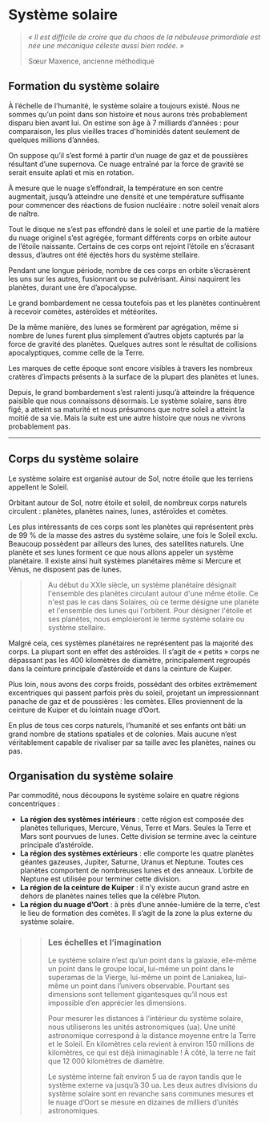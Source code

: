# Système solaire
> *« Il est difficile de croire que du chaos de la nébuleuse primordiale est née une mécanique céleste aussi bien rodée. »*
>
> Sœur Maxence, ancienne méthodique

## Formation du système solaire
À l’échelle de l’humanité, le système solaire a toujours existé. Nous ne sommes qu’un point dans son histoire et nous aurons très probablement disparu bien avant lui. On estime son âge à 7 milliards d’années : pour comparaison, les plus vieilles traces d'hominidés datent seulement de quelques millions d’années.

On suppose qu’il s’est formé à partir d’un nuage de gaz et de poussières résultant d’une supernova. Ce nuage entraîné par la force de gravité se serait ensuite aplati et mis en rotation.

À mesure que le nuage s’effondrait, la température en son centre augmentait, jusqu’à atteindre une densité et une température suffisante pour commencer des réactions de fusion nucléaire : notre soleil venait alors de naître.

Tout le disque ne s’est pas effondré dans le soleil et une partie de la matière du nuage originel s’est agrégée, formant différents corps en orbite autour de l’étoile naissante. Certains de ces corps ont rejoint l’étoile en s’écrasant dessus, d’autres ont été éjectés hors du système stellaire.

Pendant une longue période, nombre de ces corps en orbite s’écrasèrent les uns sur les autres, fusionnant ou se pulvérisant. Ainsi naquirent les planètes, durant une ère d’apocalypse.

Le grand bombardement ne cessa toutefois pas et les planètes continuèrent à recevoir comètes, astéroïdes et météorites.

De la même manière, des lunes se formèrent par agrégation, même si nombre de lunes furent plus simplement d’autres objets capturés par la force de gravité des planètes. Quelques autres sont le résultat de collisions apocalyptiques, comme celle de la Terre.

Les marques de cette époque sont encore visibles à travers les nombreux cratères d’impacts présents à la surface de la plupart des planètes et lunes.

Depuis, le grand bombardement s’est ralenti jusqu’à atteindre la fréquence paisible que nous connaissons désormais. Le système solaire, sans être figé, a atteint sa maturité et nous présumons que notre soleil a atteint la moitié de sa vie. Mais la suite est une autre histoire que nous ne vivrons probablement pas.

----

## Corps du système solaire
Le système solaire est organisé autour de Sol, notre étoile que les terriens appellent le Soleil.

Orbitant autour de Sol, notre étoile et soleil, de nombreux corps naturels circulent : planètes, planètes naines, lunes, astéroïdes et comètes.

Les plus intéressants de ces corps sont les planètes qui représentent près de 99 % de la masse des astres du système solaire, une fois le Soleil exclu. Beaucoup possèdent par ailleurs des lunes, des satellites naturels. Une planète et ses lunes forment ce que nous allons appeler un système planétaire. Il existe ainsi huit systèmes planétaires même si Mercure et Vénus, ne disposent pas de lunes.

>> Au début du XXIe siècle, un système planétaire désignait l'ensemble des planètes circulant autour d'une même étoile. Ce n'est pas le cas dans Solaires, où ce terme désigne une planète et l'ensemble des lunes qui l'orbitent. Pour désigner l'étoile et ses planètes, nous emploieront le terme système solaire ou système stellaire.

Malgré cela, ces systèmes planétaires ne représentent pas la majorité des corps. La plupart sont en effet des astéroïdes. Il s’agit de « petits » corps ne dépassant pas les 400 kilomètres de diamètre, principalement regroupés dans la ceinture principale d’astéroïde et dans la ceinture de Kuiper.

Plus loin, nous avons des corps froids, possédant des orbites extrêmement excentriques qui passent parfois près du soleil, projetant un impressionnant panache de gaz et de poussières : les comètes. Elles proviennent de la ceinture de Kuiper et du lointain nuage d’Oort.

En plus de tous ces corps naturels, l’humanité et ses enfants ont bâti un grand nombre de stations spatiales et de colonies. Mais aucune n’est véritablement capable de rivaliser par sa taille avec les planètes, naines ou pas.

## Organisation du système solaire
Par commodité, nous découpons le système solaire en quatre régions concentriques :
* **La région des systèmes intérieurs** : cette région est composée des planètes telluriques, Mercure, Vénus, Terre et Mars. Seules la Terre et Mars sont pourvues de lunes. Cette division se termine avec la ceinture principale d’astéroïde.
* **La région des systèmes extérieurs** : elle comporte les quatre planètes géantes gazeuses, Jupiter, Saturne, Uranus et Neptune. Toutes ces planètes comportent de nombreuses lunes et des anneaux. L’orbite de Neptune est utilisée pour terminer cette division.
* **La région de la ceinture de Kuiper** : il n’y existe aucun grand astre en dehors de planètes naines telles que la célèbre Pluton.
* **La région du nuage d’Oort** : à près d’une année-lumière de la terre, c’est le lieu de formation des comètes. Il s’agit de la zone la plus externe du système solaire.

>> ### Les échelles et l’imagination
>> Le système solaire n’est qu’un point dans la galaxie, elle-même un point dans le groupe local, lui-même un point dans le superamas de la Vierge, lui-même un point de Laniakea, lui-même un point dans l’univers observable. Pourtant ses dimensions sont tellement gigantesques qu’il nous est impossible d’en apprécier les dimensions.
>> 
>> Pour mesurer les distances à l’intérieur du système solaire, nous utiliserons les unités astronomiques (ua). Une unité astronomique correspond à la distance moyenne entre la Terre et le Soleil. En kilomètres cela revient à environ 150 millions de kilomètres, ce qui est déjà inimaginable ! À côté, la terre ne fait que 12 000 kilomètres de diamètre.
>> 
>> Le système interne fait environ 5 ua de rayon tandis que le système externe va jusqu’à 30 ua. Les deux autres divisions du système solaire sont en revanche sans communes mesures et le nuage d’Oort se mesure en dizaines de milliers d’unités astronomiques.